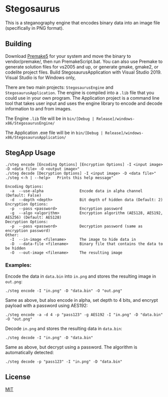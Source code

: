 # Stegosaurus

This is a steganography engine that encodes binary data into an image file (specifically in PNG format).

## Building

Download [Premake5](https://premake.github.io/download.html) for your system and move the binary to vendor/premake/, then run PremakeScript.bat. You can also use Premake to generate solution files for vs2005 and up, or generate gmake, gmake2, or codelite project files. Build StegosaurusApplication with Visual Studio 2019. Visual Studio is for Windows only, 

There are two main projects: `StegosaurusEngine` and `StegosaurusApplication`. The engine is compiled into a `.lib` file that you could use in your own program. The Application project is a command line tool that takes user input and uses the engine library to encode and decode information to and from images.

The Engine `.lib` file will be in `bin/[Debug | Release]/windows-x86/StegosaurusEngine/`

The Application .exe file will be in `bin/[Debug | Release]/windows-x86/StegosaurusApplication/`

## StegApp Usage

```
./steg encode [Encoding Options] [Encryption Options] -I <input image> -D <data file> -O <output image>"
./steg decode [Decryption Options] -I <input image> -D <data file>"
./steg <-h | --help>   Prints this help message"

Encoding Options:
  -a  --use-alpha                Encode data in alpha channel (Default: False)
  -d  --depth <depth>            Bit depth of hidden data (Default: 2)
Encryption Options:
  -p  --pass <password>          Encryption password
  -g  --algo <algorithm>         Encryption algorithm (AES128, AES192, AES256) (Default: AES128)
Decryption Options:
  -p  --pass <password>          Decryption password (same as encryption password)
Other:
  -I  --in-image <filename>      The image to hide data in
  -D  --data-file <filename>     Binary file that contains the data to be hidden
  -O  --out-image <filename>     The resulting image
```

### Examples:

Encode the data in `data.bin` into `in.png` and stores the resulting image in `out.png`:

    ./steg encode -I "in.png" -D "data.bin" -O "out.png"


Same as above, but also encode in alpha, set depth to 4 bits, and encrypt payload with a password using AES192:

    ./steg encode -a -d 4 -p "pass123" -g AES192 -I "in.png" -D "data.bin" -O "out.png"


Decode `in.png` and stores the resulting data in `data.bin`:

    ./steg decode -I "in.png" -D "data.bin"


Same as above, but decrypt using a password. The algorithm is automatically detected:
    
    ./steg decode -p "pass123" -I "in.png" -D "data.bin"

## License
[MIT](https://choosealicense.com/licenses/mit)